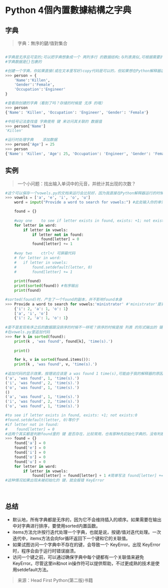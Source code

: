 # Python  4個內置數據結構之字典

## 字典

>字典：無序的鍵/值對集合

```python

#字典是无序且可变的;可以把字典想象成一个 两列多行 的数据结构;与列表类似,可根据需要扩展(和收缩).
#字典数据是{}包裹的

#创建一个字典，你如果直接(或在文本里写好)copy代码是可以的，但如果想在Python解释器这直接写的话，可能一回车就 ou 啦
>>> person = {
    'Name':'Killen',
    'Gender':'Female',
    'Occupation':'Engineer'
}

#查看刚创建的字典（看到了吗？存储的时候是 无序 的哦）
>>> person
{'Name': 'Killen', 'Occupation': 'Engineer', 'Gender': 'Female'}

#中括号记法查找值 字典使用 键 来访问其关联的 数据值
>>> person['Name']
'Killen'

#运行时处理字典	添加数据
>>> person['Age'] = 25
>>> person
{'Name': 'Killen', 'Age': 25, 'Occupation': 'Engineer', 'Gender': 'Female'}
```

## 实例

>一个小问题：找出输入单词中的元音，并统计其出现的次数？

```python
#这个可以保存一个vowels.py的文档来运行会比较好，因为我直接在Python解释器运行的时候没成功
>>> vowels = ['a', 'e', 'i', 'o', 'u']
    word = input("Provide a word to search for vowels:") #此处输入你的单词

    found = {}
	
    #way one 	to see if letter exists in found, exists: +1; not exists:0
    for letter in word:
        if letter in vowels:
            if letter not in found:
                found[letter] = 0
            found[letter] += 1
  
	#way two    ctrl+/ 可屏蔽代码
    # for letter in word:
    # 	if letter in vowels:
    # 		found.setdefault(letter, 0)
    # 		found[letter] += 1             
            
    print(found) 
    print(sorted(found)) #有序输出
    print(found)

#sorted(found)时，产生了一个found的副本，并不影响found本身
>>> Provide a word to search for vowels:'ministrator' #'ministrator'是我输入的单词
	{'i': 2, 'a': 1, 'o': 1}
    ['a', 'i', 'o']
    {'i': 2, 'a': 1, 'o': 1}
    
#是不是发现有序之后的数据跟没排序的时候不一样呢？排序的时候是按 列表 的形式输出的 键，而没有输出 值
#在vowels.py里追加代码
>>> for k in sorted(found):
	print(k , 'was found', found[k], 'time(s).')
    
    print()

	for k, v in sorted(found.items()):
	print(k , 'was found', v, 'time(s).')    
    
#追加代码的显示效果，按理说应该是 a was found 1 time(s),可能由于我的解释器的原因，显示跟你们可能会有细微差异，不过问题不大
('a', 'was found', 1, 'time(s).')
('i', 'was found', 2, 'time(s).')
('o', 'was found', 1, 'time(s).') 
()
('a', 'was found', 1, 'time(s).')
('i', 'was found', 2, 'time(s).')
('o', 'was found', 1, 'time(s).')  

#to see if letter exists in found, exists: +1; not exists:0
#found.setdefault(letter, 0)等价于 
#if letter not in found:
#    found[letter] = 0	
#这两个其实都是判断found里的 键 是否存在，比较常用，也有那种先初始化字典的，没有判断的，部分代码：
>>> found = {}
    found['a'] = 0
    found['e'] = 0
    found['i'] = 0
    found['o'] = 0
    found['u'] = 0
    for letter in word:
        if letter in vowels:
            found[letter] = found[letter] + 1 #简单写法 found[letter] += 1
#这种情况如果出现未被初始化的 键，就会报错 KeyError         
    
    
```

## 总结

* 默认地，所有字典都是无序的，因为它不会维持插入的顺序。如果需要在输出中对字典进行排序，要使用sorted内置函数。
* items方法允许按行迭代处理一个字典，也就是说，按键/值对迭代处理。一次迭代中，items方法会向for循环返回下一个键和它的关联值。
* 如果试图访问一个字典中不存在的键，会导致一个 KeyError。出现 KeyError 时，程序会由于运行时错误崩溃。
* 访问一个键之前，可以通过确保字典中每个键都有一个关联值来避免KeyError。尽管这里in和not in操作符可以提供帮助，不过更成熟的技术是使用setdefault方法。

> 来源：Head First Python(第二版)书籍